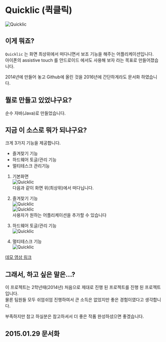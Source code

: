 # Quicklic (퀵클릭)

![Quicklic](http://i.imgur.com/dSMZrK3.png)

## 이게 뭐죠?

`Quicklic` 는 화면 최상위에서 떠다니면서 보조 기능을 해주는 어플리케이션입니다.  
아이폰의 assistive touch 를 안드로이드 에서도 사용해 보자 라는 목표로 만들어졌습니다.

2014년에 만들어 놓고 Github에 올린 것을 2016년에 간단하게라도 문서화 하였습니다.  

## 뭘로 만들고 있었냐구요?

순수 자바(Java)로 만들었습니다.  

## 지금 이 소스로 뭐가 되냐구요?

크게 3가지 기능을 제공합니다.  
- 즐겨찾기 기능
- 하드웨어 토글/관리 기능
- 멀티테스크 관리기능

1. 기본화면  
![Quicklic](http://i.imgur.com/Vp46Gb5.png)  
다음과 같이 화면 위(최상위)에서 떠다닙니다.

2. 즐겨찾기 기능  
![Quicklic](http://i.imgur.com/BwsNXhA.png)  
![Quicklic](http://i.imgur.com/TruSE5J.png)  
사용자가 원하는 어플리케이션을 추가할 수 있습니다  

3. 하드웨어 토글/관리 기능  
![Quicklic](http://i.imgur.com/Y7MTUx5.png)  
4. 멀티테스크 기능  
![Quicklic](http://i.imgur.com/kVciy7Q.png)  

[데모 영상 링크](https://www.youtube.com/watch?v=N41w3KEkql8&feature=youtu.be)

## 그래서, 하고 싶은 말은...?

이 프로젝트는 2학년때(2014년) 처음으로 제대로 진행 된 프로젝트를 진행 된 프로젝트 입니다.  
물론 팀원들 모두 쉬엄쉬엄 진행하여서 큰 소득은 없었지만 좋은 경험이였다고 생각합니다.

부족하지만 참고 하실분은 참고하셔서 더 좋은 작품 완성하셨으면 좋겠습니다.

## 2015.01.29 문서화
